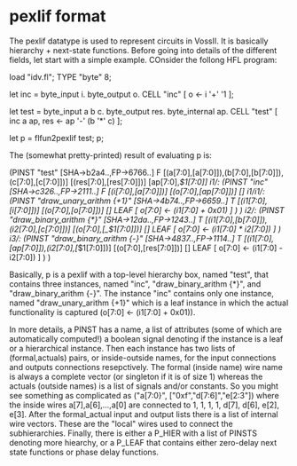 
pexlif format
=============

The pexlif datatype is used to represent circuits in VossII.
It is basically hierarchy + next-state functions.
Before going into details of the different fields, let start with
a simple example.
COnsider the follong HFL program:

load "idv.fl";
TYPE "byte" 8;

let inc =
    byte_input	i.
    byte_output	o.
    CELL "inc" [
	o <- i '+' '1
];

let test =
    byte_input	a b c.
    byte_output	res.
    byte_internal ap.
    CELL "test" [
	inc a ap,
	res <- ap '-' (b '*' c)
];

let p = flfun2pexlif test;
p;

The (somewhat pretty-printed) result of evaluating p is:

(PINST "test" [SHA->b2a4..,FP->6766..] F
  [(a[7:0],[a[7:0]]),(b[7:0],[b[7:0]]),(c[7:0],[c[7:0]])]
  [(res[7:0],[res[7:0]])]
  [ap[7:0],_$1[7:0]]
i1/:
    (PINST "inc" [SHA->c326..,FP->2111..] F
      [(i[7:0],[a[7:0]])]
      [(o[7:0],[ap[7:0]])]
      []
i1/i1/:
        (PINST "draw_unary_arithm {+1}" [SHA->4b74..,FP->6659..] T
          [(i1[7:0],[i[7:0]])]
          [(o[7:0],[o[7:0]])]
          []
          LEAF [
            o[7:0] <- (i1[7:0] + 0x01)
          ]
        )
    )
i2/:
    (PINST "draw_binary_arithm {*}" [SHA->12da..,FP->1243..] T
      [(i1[7:0],[b[7:0]]),(i2[7:0],[c[7:0]])]
      [(o[7:0],[_$1[7:0]])]
      []
      LEAF [
        o[7:0] <- (i1[7:0] * i2[7:0])
      ]
    )
i3/:
    (PINST "draw_binary_arithm {-}" [SHA->4837..,FP->1114..] T
      [(i1[7:0],[ap[7:0]]),(i2[7:0],[_$1[7:0]])]
      [(o[7:0],[res[7:0]])]
      []
      LEAF [
        o[7:0] <- (i1[7:0] - i2[7:0])
      ]
    )
)

Basically, p is a pexlif with a top-level hierarchy box, named "test", that
contains three instances, named "inc", "draw_binary_arithm {*}", and
"draw_binary_arithm {-}".
The instance "inc" contains only one instance, named "draw_unary_arithm {+1}"
which is a leaf instance in which the actual functionality is captured
(o[7:0] <- (i1[7:0] + 0x01)).

In more details, a PINST has a name, a list of attributes (some of which are
automatically computed!) a boolean signal denoting if the instance is a leaf
or a hierarchical instance.
Then each instance has two lists of (formal,actuals) pairs,
or inside-outside names, for the input connections and outputs connections
resepctively.  The formal (inside name) wire name is always a complete vector
(or singleton if it is of size 1) whereas the actuals (outside names) is
a list of signals and/or constants. So you might see something as
complicated as ("a[7:0}", ["0xf","d[7:6]","e[2:3"]) where the inside
wires a[7],a[6],...,a[0] are connected to 1, 1, 1, 1, d[7], d[6], e[2], e[3].
After the formal_actual input and output lists there is a list of internal
wire vectors. These are the "local" wires used to connect the subhierarchies.
Finally, there is either a P_HIER with a list of PINSTS denoting
more hiearchy, or a P_LEAF that contains either zero-delay next state
functions or phase delay functions.

